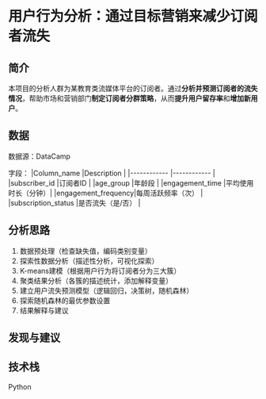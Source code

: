 # 用户行为分析：通过目标营销来减少订阅者流失

## 简介
本项目的分析人群为某教育类流媒体平台的订阅者。通过**分析并预测订阅者的流失情况**，帮助市场和营销部门**制定订阅者分群策略**，从而**提升用户留存率**和**增加新用户**。

## 数据
数据源：DataCamp

字段：
|Column_name         |Description      |
|------------        |------------     |
|subscriber_id       |订阅者ID          |
|age_group           |年龄段            |
|engagement_time     |平均使用时长（分钟）|
|engagement_frequency|每周活跃频率（次）  |
|subscription_status |是否流失（是/否）   |

## 分析思路
1. 数据预处理（检查缺失值，编码类别变量）
2. 探索性数据分析（描述性分析，可视化探索）
3. K-means建模（根据用户行为将订阅者分为三大簇）
4. 聚类结果分析（各簇的描述统计，添加解释变量）
5. 建立用户流失预测模型（逻辑回归，决策树，随机森林）
6. 探索随机森林的最优参数设置
7. 结果解释与建议

## 发现与建议

## 技术栈
Python
